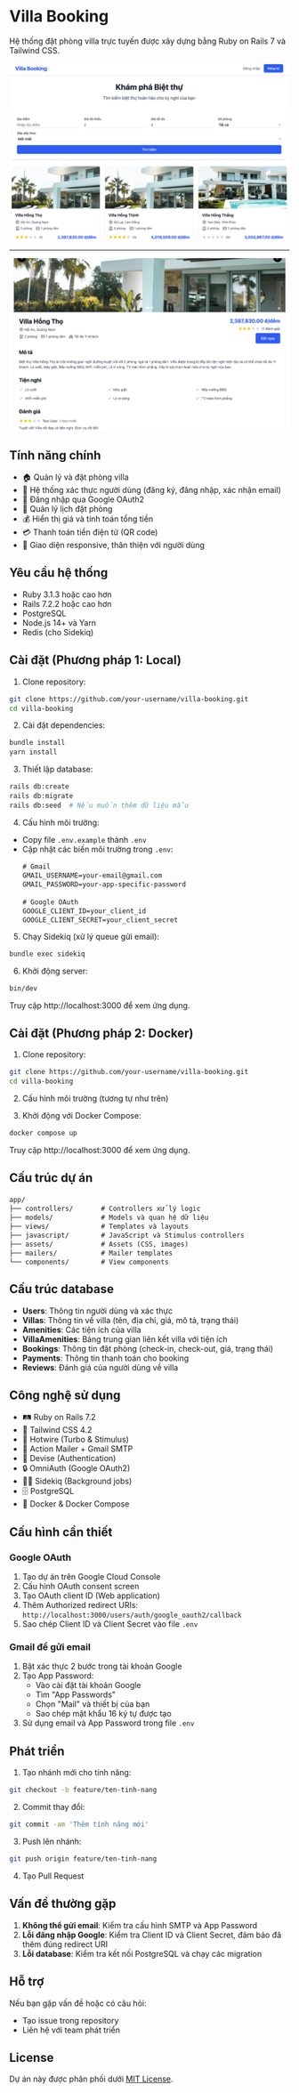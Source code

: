 # Villa Booking

Hệ thống đặt phòng villa trực tuyến được xây dựng bằng Ruby on Rails 7 và Tailwind CSS.

![Danh sách villa](seen1.png)

---

![Chi tiết villa](seen2.png)

## Tính năng chính

- 🏠 Quản lý và đặt phòng villa
- 👤 Hệ thống xác thực người dùng (đăng ký, đăng nhập, xác nhận email)
- 🔐 Đăng nhập qua Google OAuth2
- 📅 Quản lý lịch đặt phòng
- 💰 Hiển thị giá và tính toán tổng tiền
- 💳 Thanh toán tiền điện tử (QR code)
- 📱 Giao diện responsive, thân thiện với người dùng

## Yêu cầu hệ thống

- Ruby 3.1.3 hoặc cao hơn
- Rails 7.2.2 hoặc cao hơn
- PostgreSQL
- Node.js 14+ và Yarn
- Redis (cho Sidekiq)

## Cài đặt (Phương pháp 1: Local)

1. Clone repository:
```bash
git clone https://github.com/your-username/villa-booking.git
cd villa-booking
```

2. Cài đặt dependencies:
```bash
bundle install
yarn install
```

3. Thiết lập database:
```bash
rails db:create
rails db:migrate
rails db:seed  # Nếu muốn thêm dữ liệu mẫu
```

4. Cấu hình môi trường:
- Copy file `.env.example` thành `.env`
- Cập nhật các biến môi trường trong `.env`:
  ```
  # Gmail
  GMAIL_USERNAME=your-email@gmail.com
  GMAIL_PASSWORD=your-app-specific-password
  
  # Google OAuth
  GOOGLE_CLIENT_ID=your_client_id
  GOOGLE_CLIENT_SECRET=your_client_secret
  ```

5. Chạy Sidekiq (xử lý queue gửi email):
```bash
bundle exec sidekiq
```

6. Khởi động server:
```bash
bin/dev
```

Truy cập http://localhost:3000 để xem ứng dụng.

## Cài đặt (Phương pháp 2: Docker)

1. Clone repository:
```bash
git clone https://github.com/your-username/villa-booking.git
cd villa-booking
```

2. Cấu hình môi trường (tương tự như trên)

3. Khởi động với Docker Compose:
```bash
docker compose up
```

Truy cập http://localhost:3000 để xem ứng dụng.

## Cấu trúc dự án

```
app/
├── controllers/       # Controllers xử lý logic
├── models/            # Models và quan hệ dữ liệu
├── views/             # Templates và layouts
├── javascript/        # JavaScript và Stimulus controllers
├── assets/            # Assets (CSS, images)
├── mailers/           # Mailer templates
└── components/        # View components
```

## Cấu trúc database

- **Users**: Thông tin người dùng và xác thực
- **Villas**: Thông tin về villa (tên, địa chỉ, giá, mô tả, trạng thái)
- **Amenities**: Các tiện ích của villa
- **VillaAmenities**: Bảng trung gian liên kết villa với tiện ích
- **Bookings**: Thông tin đặt phòng (check-in, check-out, giá, trạng thái)
- **Payments**: Thông tin thanh toán cho booking
- **Reviews**: Đánh giá của người dùng về villa

## Công nghệ sử dụng

- 🛤 Ruby on Rails 7.2
- 💅 Tailwind CSS 4.2
- 🎨 Hotwire (Turbo & Stimulus)
- 📨 Action Mailer + Gmail SMTP
- 🔐 Devise (Authentication)
- 🔒 OmniAuth (Google OAuth2)
- 👷‍♂️ Sidekiq (Background jobs)
- 🗄 PostgreSQL
- 🐳 Docker & Docker Compose

## Cấu hình cần thiết

### Google OAuth

1. Tạo dự án trên Google Cloud Console
2. Cấu hình OAuth consent screen
3. Tạo OAuth client ID (Web application)
4. Thêm Authorized redirect URIs: `http://localhost:3000/users/auth/google_oauth2/callback`
5. Sao chép Client ID và Client Secret vào file `.env`

### Gmail để gửi email

1. Bật xác thực 2 bước trong tài khoản Google
2. Tạo App Password:
   - Vào cài đặt tài khoản Google
   - Tìm "App Passwords"
   - Chọn "Mail" và thiết bị của bạn
   - Sao chép mật khẩu 16 ký tự được tạo
3. Sử dụng email và App Password trong file `.env`

## Phát triển

1. Tạo nhánh mới cho tính năng:
```bash
git checkout -b feature/ten-tinh-nang
```

2. Commit thay đổi:
```bash
git commit -am 'Thêm tính năng mới'
```

3. Push lên nhánh:
```bash
git push origin feature/ten-tinh-nang
```

4. Tạo Pull Request

## Vấn đề thường gặp

1. **Không thể gửi email**: Kiểm tra cấu hình SMTP và App Password
2. **Lỗi đăng nhập Google**: Kiểm tra Client ID và Client Secret, đảm bảo đã thêm đúng redirect URI
3. **Lỗi database**: Kiểm tra kết nối PostgreSQL và chạy các migration

## Hỗ trợ

Nếu bạn gặp vấn đề hoặc có câu hỏi:
- Tạo issue trong repository
- Liên hệ với team phát triển

## License

Dự án này được phân phối dưới [MIT License](LICENSE).
